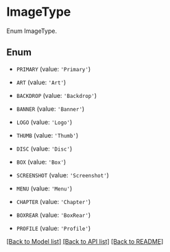 # ImageType

Enum ImageType.

## Enum

* `PRIMARY` (value: `'Primary'`)

* `ART` (value: `'Art'`)

* `BACKDROP` (value: `'Backdrop'`)

* `BANNER` (value: `'Banner'`)

* `LOGO` (value: `'Logo'`)

* `THUMB` (value: `'Thumb'`)

* `DISC` (value: `'Disc'`)

* `BOX` (value: `'Box'`)

* `SCREENSHOT` (value: `'Screenshot'`)

* `MENU` (value: `'Menu'`)

* `CHAPTER` (value: `'Chapter'`)

* `BOXREAR` (value: `'BoxRear'`)

* `PROFILE` (value: `'Profile'`)

[[Back to Model list]](../README.md#documentation-for-models) [[Back to API list]](../README.md#documentation-for-api-endpoints) [[Back to README]](../README.md)


